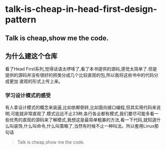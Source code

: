 # talk-is-cheap-in-head-first-design-pattern
## Talk is cheap,show me the code.

## 为什么建这个仓库

看了Head First系列,觉得话语太啰嗦了,看了本书提供的源码,感觉太简单了.但是提供的源码并没有很好的把类分成几个比较直观的包,所以我将这些书中的代码分成更加
直观的形式上传上来。

### 学习设计模式的感受
有人拿设计模式的概念来装逼,比如依赖倒转,比如面向接口编程,但其实用代码来说明,可能就非常直观了.模式远远不止23种,各行各业都有模式,我们要尽可能多看一些优秀的直观的源码来了解模式,我想这是最简单粗暴的方法,看一下代码,就知道什么叫装饰,什么叫命令,什么叫策略了,当然有时候不止一种叫法。所以套用Linux那句话
> Talk is cheap,show me the code.
